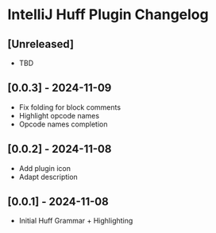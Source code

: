 <!-- Keep a Changelog guide -> https://keepachangelog.com -->
# IntelliJ Huff Plugin Changelog

## [Unreleased]
- TBD

## [0.0.3] - 2024-11-09
- Fix folding for block comments
- Highlight opcode names
- Opcode names completion

## [0.0.2] - 2024-11-08
- Add plugin icon
- Adapt description

## [0.0.1] - 2024-11-08
- Initial Huff Grammar + Highlighting
